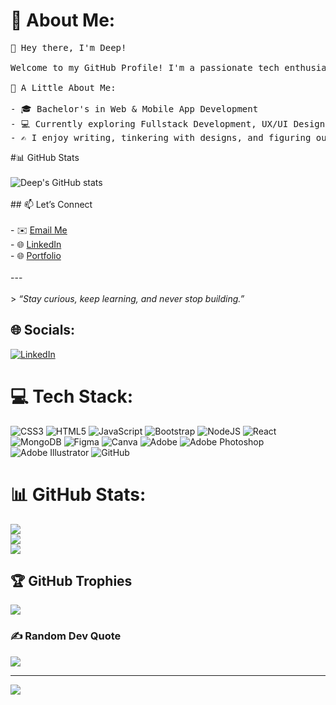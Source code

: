 # 💫 About Me:

<pre>
👋 Hey there, I'm Deep!

Welcome to my GitHub Profile! I'm a passionate tech enthusiast who loves creating, learning, and experimenting with tech. Whether it's working on cloud solutions, refining UI designs, or building web apps, I’m always up for a new challenge.

🌱 A Little About Me:

- 🎓 Bachelor's in Web & Mobile App Development  
- 💻 Currently exploring Fullstack Development, UX/UI Design, and sharpening my JavaScript skills  
- ✍️ I enjoy writing, tinkering with designs, and figuring out how things work behind the scenes
</pre>

#📊 GitHub Stats<br><br>![Deep's GitHub stats](https://github-readme-stats.vercel.app/api?username=your-github-username&show_icons=true&theme=radical)<br><br>## 📫 Let’s Connect<br><br>- ✉️ [Email Me](mailto:ghotane.deep@gmail.com)<br>- 🌐 [LinkedIn](https://www.linkedin.com/in/ghotane-deep/)<br>- 🌐 [Portfolio](https://ghotane-deep.com)<br><br>---<br><br>> _“Stay curious, keep learning, and never stop building.”_<br>


## 🌐 Socials:
[![LinkedIn](https://img.shields.io/badge/LinkedIn-%230077B5.svg?logo=linkedin&logoColor=white)](https://linkedin.com/in/ghotane-deep) 

# 💻 Tech Stack:
![CSS3](https://img.shields.io/badge/css3-%231572B6.svg?style=for-the-badge&logo=css3&logoColor=white) ![HTML5](https://img.shields.io/badge/html5-%23E34F26.svg?style=for-the-badge&logo=html5&logoColor=white) ![JavaScript](https://img.shields.io/badge/javascript-%23323330.svg?style=for-the-badge&logo=javascript&logoColor=%23F7DF1E) ![Bootstrap](https://img.shields.io/badge/bootstrap-%238511FA.svg?style=for-the-badge&logo=bootstrap&logoColor=white) ![NodeJS](https://img.shields.io/badge/node.js-6DA55F?style=for-the-badge&logo=node.js&logoColor=white) ![React](https://img.shields.io/badge/react-%2320232a.svg?style=for-the-badge&logo=react&logoColor=%2361DAFB) ![MongoDB](https://img.shields.io/badge/MongoDB-%234ea94b.svg?style=for-the-badge&logo=mongodb&logoColor=white) ![Figma](https://img.shields.io/badge/figma-%23F24E1E.svg?style=for-the-badge&logo=figma&logoColor=white) ![Canva](https://img.shields.io/badge/Canva-%2300C4CC.svg?style=for-the-badge&logo=Canva&logoColor=white) ![Adobe](https://img.shields.io/badge/adobe-%23FF0000.svg?style=for-the-badge&logo=adobe&logoColor=white) ![Adobe Photoshop](https://img.shields.io/badge/adobe%20photoshop-%2331A8FF.svg?style=for-the-badge&logo=adobe%20photoshop&logoColor=white) ![Adobe Illustrator](https://img.shields.io/badge/adobe%20illustrator-%23FF9A00.svg?style=for-the-badge&logo=adobe%20illustrator&logoColor=white) ![GitHub](https://img.shields.io/badge/github-%23121011.svg?style=for-the-badge&logo=github&logoColor=white)
# 📊 GitHub Stats:
![](https://github-readme-stats.vercel.app/api?username=deep-ghotane&theme=chartreuse-dark&hide_border=false&include_all_commits=true&count_private=true)<br/>
![](https://nirzak-streak-stats.vercel.app/?user=deep-ghotane&theme=chartreuse-dark&hide_border=false)<br/>
![](https://github-readme-stats.vercel.app/api/top-langs/?username=deep-ghotane&theme=chartreuse-dark&hide_border=false&include_all_commits=true&count_private=true&layout=compact)

## 🏆 GitHub Trophies
![](https://github-profile-trophy.vercel.app/?username=deep-ghotane&theme=tokyonight&no-frame=false&no-bg=true&margin-w=4)

### ✍️ Random Dev Quote
![](https://quotes-github-readme.vercel.app/api?type=vetical&theme=radical)

---
[![](https://visitcount.itsvg.in/api?id=deep-ghotane&icon=0&color=3)](https://visitcount.itsvg.in)

<!-- Proudly created with GPRM ( https://gprm.itsvg.in ) -->
